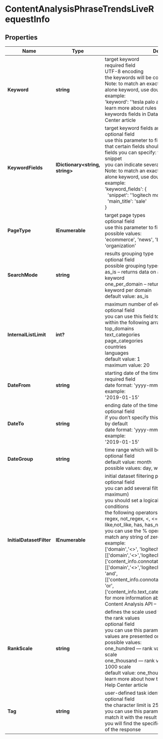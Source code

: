 # ContentAnalysisPhraseTrendsLiveRequestInfo


## Properties

| Name | Type | Description | Notes |
|------------ | ------------- | ------------- | -------------|
**Keyword** | **string** | target keyword<br>required field<br>UTF-8 encoding<br>the keywords will be converted to a lowercase format;<br>Note: to match an exact phrase instead of a stand-alone keyword, use double quotes and backslashes;<br>example:<br>'keyword': '\'tesla palo alto\''<br>learn more about rules and limitations of keyword and keywords fields in DataForSEO APIs in this Help Center article |[optional]|
**KeywordFields** | **IDictionary<string, string>** | target keyword fields and target keywords<br>optional field<br>use this parameter to filter the dataset by keywords that certain fields should contain;<br>fields you can specify: title, main_title, previous_title, snippet<br>you can indicate several fields;<br>Note: to match an exact phrase instead of a stand-alone keyword, use double quotes and backslashes;<br>example:<br>'keyword_fields': {<br>    'snippet': '\'logitech mouse\'',<br>    'main_title': 'sale'<br>} |[optional]|
**PageType** | **IEnumerable<string>** | target page types<br>optional field<br>use this parameter to filter the dataset by page types<br>possible values:<br>'ecommerce', 'news', 'blogs', 'message-boards', 'organization' |[optional]|
**SearchMode** | **string** | results grouping type<br>optional field<br>possible grouping types:<br>as_is – returns data on all citations for the target keyword<br>one_per_domain – returns data on one citation of the keyword per domain<br>default value: as_is |[optional]|
**InternalListLimit** | **int?** | maximum number of elements within internal arrays<br>optional field<br>you can use this field to limit the number of elements within the following arrays:<br>top_domains<br>text_categories<br>page_categories<br>countries<br>languages<br>default value: 1<br>maximum value: 20 |[optional]|
**DateFrom** | **string** | starting date of the time range<br>required field<br>date format: 'yyyy-mm-dd'<br>example:<br>'2019-01-15' |[optional]|
**DateTo** | **string** | ending date of the time range<br>optional field<br>if you don’t specify this field, today’s date will be used by default<br>date format: 'yyyy-mm-dd'<br>example:<br>'2019-01-15' |[optional]|
**DateGroup** | **string** | time range which will be used to group the results<br>optional field<br>default value: month<br>possible values: day, week, month |[optional]|
**InitialDatasetFilter** | **IEnumerable<string>** | initial dataset filtering parameters<br>optional field<br>you can add several filters at once (8 filters maximum)<br>you should set a logical operator and, or between the conditions<br>the following operators are supported:<br>regex, not_regex, <, <=, >, >=, =, <>, in, not_in, like,not_like, has, has_not, match, not_match<br>you can use the % operator with like and not_like to match any string of zero or more characters<br>example:<br>['domain','<>', 'logitech.com']<br>[['domain','<>','logitech.com'],'and',['content_info.connotation_types.negative','>',1000]]<br>[['domain','<>','logitech.com']],<br>'and',<br>[['content_info.connotation_types.negative','>',1000],<br>'or',<br>['content_info.text_category','has',10994]]]<br>for more information about filters, please refer to Content Analysis API – Filters |[optional]|
**RankScale** | **string** | defines the scale used for calculating and displaying the rank values<br>optional field<br>you can use this parameter to choose whether rank values are presented on a 0–100 or 0–1000 scale<br>possible values:<br>one_hundred — rank values are displayed on a 0–100 scale<br>one_thousand — rank values are displayed on a 0–1000 scale<br>default value: one_thousand<br>learn more about how this parameter works in this Help Center article |[optional]|
**Tag** | **string** | user-defined task identifier<br>optional field<br>the character limit is 255<br>you can use this parameter to identify the task and match it with the result<br>you will find the specified tag value in the data object of the response |[optional]|